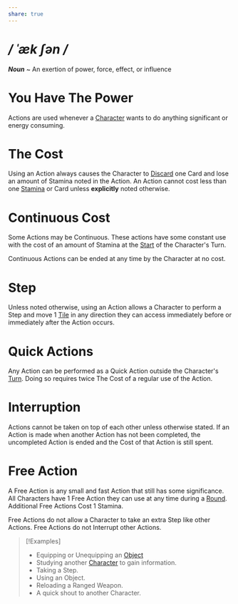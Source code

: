 ```yaml
---
share: true
---
```

# */ ˈæk ʃən /*
***Noun*** ~ An exertion of power, force, effect, or influence
# You Have The Power
Actions are used whenever a [Character](../Introduction/TTRPG.md#Characters) wants to do anything significant or energy consuming. 
# The Cost
Using an Action always causes the Character to [Discard](./Deck.md#Discard) one Card and lose an amount of Stamina noted in the Action. 
An Action cannot cost less than one [Stamina](./Stamina.md) or Card unless **explicitly** noted otherwise.
# Continuous Cost
Some Actions may be Continuous. These actions have some constant use with the cost of an amount of Stamina at the [Start](./Event.md#Turns) of the Character's Turn.

Continuous Actions can be ended at any time by the Character at no cost.
# Step
Unless noted otherwise, using an Action allows a Character to perform a Step and move 1 [Tile](./Tile.md) in any direction they can access immediately before or immediately after the Action occurs.
# Quick Actions
Any Action can be performed as a Quick Action outside the Character's [Turn](./Event.md#Turns). Doing so requires twice The Cost of a regular use of the Action.
# Interruption
Actions cannot be taken on top of each other unless otherwise stated. If an Action is made when another Action has not been completed, the uncompleted Action is ended and the Cost of that Action is still spent.
# Free Action
A Free Action is any small and fast Action that still has some significance. All Characters have 1 Free Action they can use at any time during a [Round](./Event.md#Rounds). Additional Free Actions Cost 1 Stamina.

Free Actions do not allow a Character to take an extra Step like other Actions.
Free Actions do not Interrupt other Actions.
>[!Examples]
>- Equipping or Unequipping an [Object](./Object.md)
>- Studying another [Character](../Introduction/TTRPG.md#Characters) to gain information.
>- Taking a Step.
>- Using an Object.
>- Reloading a Ranged Weapon.
>- A quick shout to another Character.
